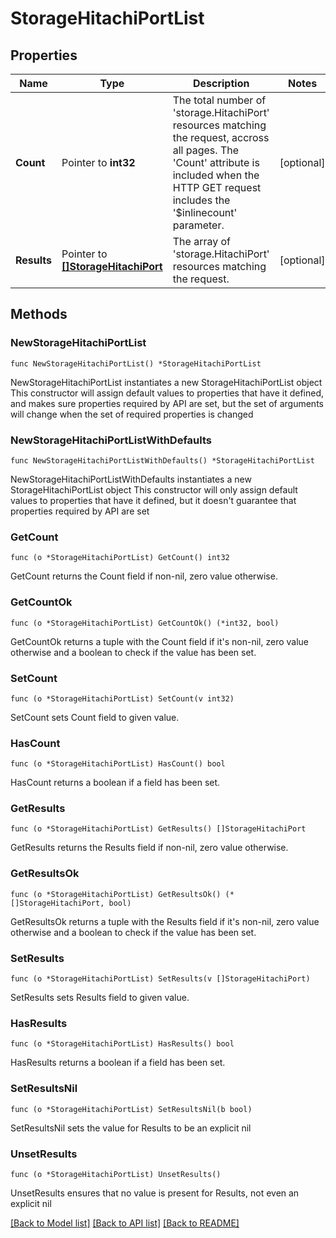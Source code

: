 # StorageHitachiPortList

## Properties

Name | Type | Description | Notes
------------ | ------------- | ------------- | -------------
**Count** | Pointer to **int32** | The total number of &#39;storage.HitachiPort&#39; resources matching the request, accross all pages. The &#39;Count&#39; attribute is included when the HTTP GET request includes the &#39;$inlinecount&#39; parameter. | [optional] 
**Results** | Pointer to [**[]StorageHitachiPort**](storage.HitachiPort.md) | The array of &#39;storage.HitachiPort&#39; resources matching the request. | [optional] 

## Methods

### NewStorageHitachiPortList

`func NewStorageHitachiPortList() *StorageHitachiPortList`

NewStorageHitachiPortList instantiates a new StorageHitachiPortList object
This constructor will assign default values to properties that have it defined,
and makes sure properties required by API are set, but the set of arguments
will change when the set of required properties is changed

### NewStorageHitachiPortListWithDefaults

`func NewStorageHitachiPortListWithDefaults() *StorageHitachiPortList`

NewStorageHitachiPortListWithDefaults instantiates a new StorageHitachiPortList object
This constructor will only assign default values to properties that have it defined,
but it doesn't guarantee that properties required by API are set

### GetCount

`func (o *StorageHitachiPortList) GetCount() int32`

GetCount returns the Count field if non-nil, zero value otherwise.

### GetCountOk

`func (o *StorageHitachiPortList) GetCountOk() (*int32, bool)`

GetCountOk returns a tuple with the Count field if it's non-nil, zero value otherwise
and a boolean to check if the value has been set.

### SetCount

`func (o *StorageHitachiPortList) SetCount(v int32)`

SetCount sets Count field to given value.

### HasCount

`func (o *StorageHitachiPortList) HasCount() bool`

HasCount returns a boolean if a field has been set.

### GetResults

`func (o *StorageHitachiPortList) GetResults() []StorageHitachiPort`

GetResults returns the Results field if non-nil, zero value otherwise.

### GetResultsOk

`func (o *StorageHitachiPortList) GetResultsOk() (*[]StorageHitachiPort, bool)`

GetResultsOk returns a tuple with the Results field if it's non-nil, zero value otherwise
and a boolean to check if the value has been set.

### SetResults

`func (o *StorageHitachiPortList) SetResults(v []StorageHitachiPort)`

SetResults sets Results field to given value.

### HasResults

`func (o *StorageHitachiPortList) HasResults() bool`

HasResults returns a boolean if a field has been set.

### SetResultsNil

`func (o *StorageHitachiPortList) SetResultsNil(b bool)`

 SetResultsNil sets the value for Results to be an explicit nil

### UnsetResults
`func (o *StorageHitachiPortList) UnsetResults()`

UnsetResults ensures that no value is present for Results, not even an explicit nil

[[Back to Model list]](../README.md#documentation-for-models) [[Back to API list]](../README.md#documentation-for-api-endpoints) [[Back to README]](../README.md)


